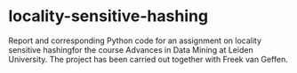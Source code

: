 # locality-sensitive-hashing
Report and corresponding Python code for an assignment on locality sensitive hashingfor the course Advances in Data Mining at Leiden University. The project has been carried out together with Freek van Geffen.
